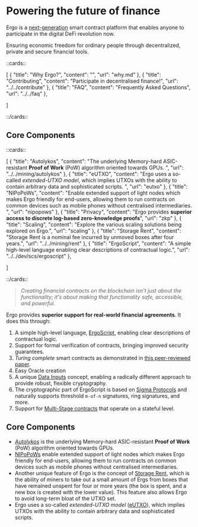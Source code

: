 # Powering the future of finance

Ergo is a [next-generation](scaling.md) smart contract platform that enables anyone to participate in the digital DeFi revolution now.

Ensuring economic freedom for ordinary people through decentralized, private and secure financial tools.

::cards::

[
  {
    "title": "Why Ergo?",
    "content": "",
    "url": "why.md"
  },
  {
    "title": "Contributing",
    "content": "Participate in decentralised finance!",
    "url": "../../contribute"
  },
  {
    "title": "FAQ",
    "content": "Frequently Asked Questions",
    "url": "../../faq"
  },


]

::/cards::

## Core Components

::cards::

[
  {
    "title": "Autolykos",
    "content": "The underlying Memory-hard ASIC-resistant **Proof of Work** (PoW) algorithm oriented towards GPUs. ",
    "url": "../../mining/autolykos"
  },
  {
    "title": "eUTXO",
    "content": "Ergo uses a so-called *extended-UTXO model*, which implies UTXOs with the ability to contain arbitrary data and sophisticated scripts. ",
    "url": "eutxo"
  },
  {
    "title": "NIPoPoWs",
    "content": "Enable extended support of light nodes which makes Ergo friendly for end-users, allowing them to run contracts on common devices such as mobile phones without centralised intermediaries. ",
    "url": "nipopows"
  },
  {
    "title": "Privacy",
    "content": "Ergo provides **superior access to discrete log-based zero-knowledge proofs**",
    "url": "zkp"
  },
  {
    "title": "Scaling",
    "content": "Explore the various scaling solutions being explored on Ergo.",
    "url": "scaling"
  },
  {
    "title": "Storage Rent",
    "content": "Storage Rent is a nominal fee incurred by unmoved boxes after four years.",
    "url": "../../mining/rent"
  },
  {
    "title": "ErgoScript",
    "content": "A simple high-level language enabling clear descriptions of contractual logic.",
    "url": "../../dev/scs/ergoscript"
  },


]

::/cards::

> *Creating financial contracts on the blockchain isn't just about the functionality; it's about making that functionality safe, accessible, and powerful.* 


Ergo provides **superior support for real-world financial agreements**. It does this through:

   
1. A simple high-level language, [ErgoScript](/dev/scs/ergoscript), enabling clear descriptions of contractual logic.
2. Support for formal verification of contracts, bringing improved security guarantees.
3. *Turing complete* smart contracts as demonstrated in [this peer-reviewed paper](https://arxiv.org/pdf/1806.10116v1.pdf).
4. Easy Oracle creation
5. A unique [Data Inputs](/dev/scs/data-inputs) concept, enabling a radically different approach to provide robust, flexible cryptography.
6. The cryptographic part of ErgoScript is based on [Sigma Protocols](/dev/scs/sigma) and naturally supports threshold `m-of-n` signatures, ring signatures, and more. 
7. Support for [Multi-Stage contracts](/dev/scs/multi) that operate on a stateful level. 



## Core Components

- *[Autolykos](autolykos.md)* is the underlying Memory-hard ASIC-resistant **Proof of Work** (PoW) algorithm oriented towards GPUs. 
- [NIPoPoWs](nipopows.md) enable extended support of light nodes which makes Ergo friendly for end-users, allowing them to run contracts on common devices such as mobile phones without centralised intermediaries. 
- Another unique feature of Ergo is the concept of [Storage Rent](rent.md), which is the ability of miners to take out a small amount of Ergs from boxes that have remained unspent for four or more years (the box is spent, and a new box is created with the lower value). This feature also allows Ergo to avoid long-term bloat of the UTXO set. 
- Ergo uses a so-called *extended-UTXO model* ([eUTXO](eutxo.md)), which implies UTXOs with the ability to contain arbitrary data and sophisticated scripts. 


